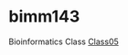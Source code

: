 # bimm143
Bioinformatics Class
[Class05](https://github.com/trl005/bimm143/tree/main/Class05_files/Class05_files)
